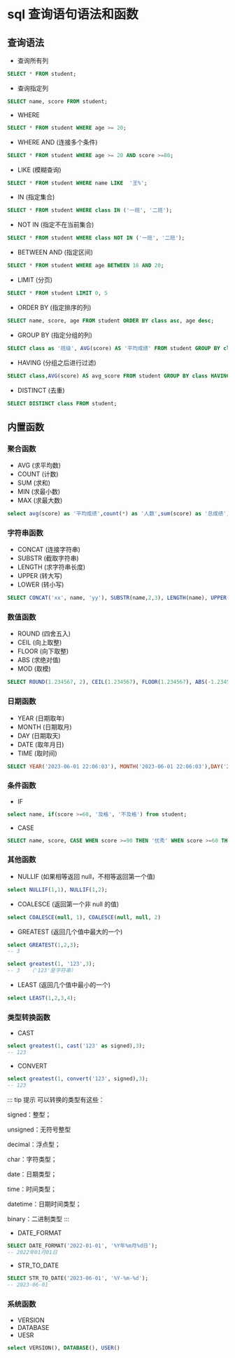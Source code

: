 # sql 查询语句语法和函数

## 查询语法

- 查询所有列

```SQL
SELECT * FROM student;
```

- 查询指定列

```SQL
SELECT name, score FROM student;
```

- WHERE

```SQL
SELECT * FROM student WHERE age >= 20;
```

- WHERE AND (连接多个条件)

```SQL
SELECT * FROM student WHERE age >= 20 AND score >=80;
```

- LIKE (模糊查询)

```SQL
SELECT * FROM student WHERE name LIKE  '王%';
```

- IN (指定集合)

```SQL
SELECT * FROM student WHERE class IN ('一班', '二班');
```

- NOT IN (指定不在当前集合)

```SQL
SELECT * FROM student WHERE class NOT IN ('一班', '二班');
```

- BETWEEN AND (指定区间)

```SQL
SELECT * FROM student WHERE age BETWEEN 18 AND 20;
```

- LIMIT (分页)

```SQL
SELECT * FROM student LIMIT 0, 5
```

- ORDER BY (指定排序的列)

```SQL
SELECT name, score, age FROM student ORDER BY class asc, age desc;
```

- GROUP BY (指定分组的列)

```SQL
SELECT class as '班级', AVG(score) AS '平均成绩' FROM student GROUP BY class ORDER BY '平均成绩' DESC;
```

- HAVING (分组之后进行过滤)

```SQL
SELECT class,AVG(score) AS avg_score FROM student GROUP BY class HAVING avg_score > 90;
```

- DISTINCT (去重)

```SQL
SELECT DISTINCT class FROM student;
```

## 内置函数

### 聚合函数

- AVG (求平均数)
- COUNT (计数)
- SUM (求和)
- MIN (求最小数)
- MAX (求最大数)

```sql
select avg(score) as '平均成绩',count(*) as '人数',sum(score) as '总成绩',min(score) as '最低分', max(score) as '最高分' from student

```

### 字符串函数

- CONCAT (连接字符串)
- SUBSTR (截取字符串)
- LENGTH (求字符串长度)
- UPPER (转大写)
- LOWER (转小写)

```SQL
SELECT CONCAT('xx', name, 'yy'), SUBSTR(name,2,3), LENGTH(name), UPPER('aa'), LOWER('TT') FROM student;
```

### 数值函数

- ROUND (四舍五入)
- CEIL (向上取整)
- FLOOR (向下取整)
- ABS (求绝对值)
- MOD (取模)

```SQL
SELECT ROUND(1.234567, 2), CEIL(1.234567), FLOOR(1.234567), ABS(-1.234567), MOD(5, 2);
```

### 日期函数

- YEAR (日期取年)
- MONTH (日期取月)
- DAY (日期取天)
- DATE (取年月日)
- TIME (取时间)

```SQL
SELECT YEAR('2023-06-01 22:06:03'), MONTH('2023-06-01 22:06:03'),DAY('2023-06-01 22:06:03'),DATE('2023-06-01 22:06:03'), TIME('2023-06-01 22:06:03');
```

### 条件函数

- IF

```SQL
select name, if(score >=60, '及格', '不及格') from student;
```

- CASE

```SQL
SELECT name, score, CASE WHEN score >=90 THEN '优秀' WHEN score >=60 THEN '良好'ELSE '差' END AS '档次' FROM student;
```

### 其他函数

- NULLIF (如果相等返回 null，不相等返回第一个值)

```SQL
select NULLIF(1,1), NULLIF(1,2);
```

- COALESCE (返回第一个非 null 的值)

```SQL
select COALESCE(null, 1), COALESCE(null, null, 2)
```

- GREATEST (返回几个值中最大的一个)

```SQL
select GREATEST(1,2,3);
-- 3

select greatest(1, '123',3);
-- 3   （'123'是字符串）
```

- LEAST (返回几个值中最小的一个)

```SQL
select LEAST(1,2,3,4);
```

### 类型转换函数

- CAST

```SQL
select greatest(1, cast('123' as signed),3);
-- 123
```

- CONVERT

```SQL
select greatest(1, convert('123', signed),3);
-- 123
```

::: tip 提示
可以转换的类型有这些：

signed：整型；

unsigned：无符号整型

decimal：浮点型；

char：字符类型；

date：日期类型；

time：时间类型；

datetime：日期时间类型；

binary：二进制类型
:::

- DATE_FORMAT

```SQL
SELECT DATE_FORMAT('2022-01-01', '%Y年%m月%d日');
-- 2022年01月01日
```

- STR_TO_DATE

```SQL
SELECT STR_TO_DATE('2023-06-01', '%Y-%m-%d');
-- 2023-06-01
```

### 系统函数

- VERSION
- DATABASE
- UESR

```SQL
select VERSION(), DATABASE(), USER()
```
